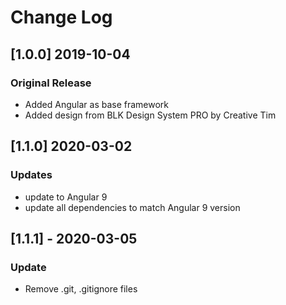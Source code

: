 # Change Log

## [1.0.0] 2019-10-04
### Original Release
- Added Angular as base framework
- Added design from BLK Design System PRO by Creative Tim

## [1.1.0] 2020-03-02
### Updates
- update to Angular 9
- update all dependencies to match Angular 9 version

## [1.1.1] - 2020-03-05
### Update
- Remove .git, .gitignore files
